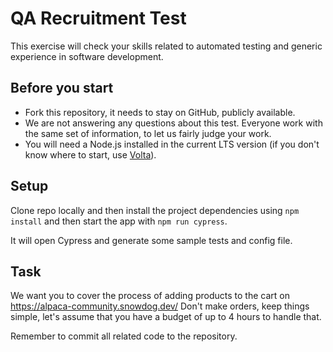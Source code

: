 # QA Recruitment Test
This exercise will check your skills related to automated testing and generic experience in software development.

## Before you start
- Fork this repository, it needs to stay on GitHub, publicly available.
- We are not answering any questions about this test. Everyone work with the same set of information, to let us fairly judge your work.
- You will need a Node.js installed in the current LTS version (if you don't know where to start, use [Volta](https://volta.sh/)).

## Setup
Clone repo locally and then install the project dependencies using `npm install` and then start the app with `npm run cypress`.

It will open Cypress and generate some sample tests and config file.

## Task
We want you to cover the process of adding products to the cart on https://alpaca-community.snowdog.dev/
Don't make orders, keep things simple, let's assume that you have a budget of up to 4 hours to handle that.

Remember to commit all related code to the repository.
